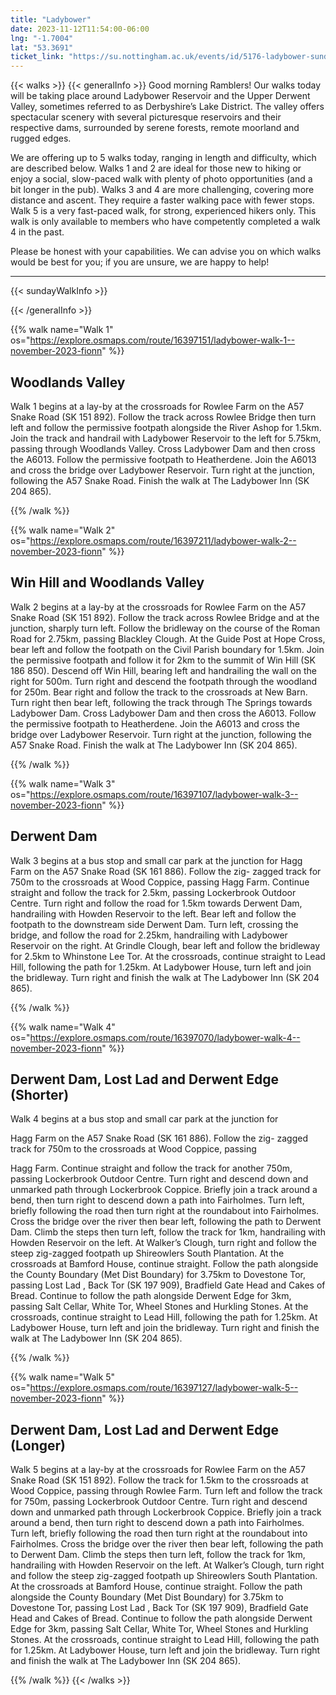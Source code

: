```yaml
---
title: "Ladybower"
date: 2023-11-12T11:54:00-06:00
lng: "-1.7004"
lat: "53.3691"
ticket_link: "https://su.nottingham.ac.uk/events/id/5176-ladybower-sunday-walk"
---
```



{{< walks >}}
{{< generalInfo >}}
Good morning Ramblers! Our walks today will be taking place around Ladybower Reservoir
and the Upper Derwent Valley, sometimes referred to as Derbyshire’s Lake District. The
valley offers spectacular scenery with several picturesque reservoirs and their respective
dams, surrounded by serene forests, remote moorland and rugged edges.

We are offering up to 5 walks today, ranging in length and difficulty, which are described below.
Walks 1 and 2 are ideal for those new to hiking or enjoy a social, slow-paced walk with plenty of photo
opportunities (and a bit longer in the pub).
Walks 3 and 4 are more challenging, covering more distance and ascent. They require a faster walking pace
with fewer stops.
Walk 5 is a very fast-paced walk, for strong, experienced hikers only. This walk is only available to
members who have competently completed a walk 4 in the past.

Please be honest with your capabilities. We can advise you on which walks would be best for you; if you
are unsure, we are happy to help!
<hr>
{{< sundayWalkInfo >}}

{{< /generalInfo >}}

{{% walk name="Walk 1" os="https://explore.osmaps.com/route/16397151/ladybower-walk-1--november-2023-fionn" %}}

## Woodlands Valley

Walk 1 begins at a lay-by at the crossroads for Rowlee Farm on the
A57 Snake Road (SK 151 892). Follow the track across Rowlee
Bridge then turn left and follow the permissive footpath alongside
the River Ashop for 1.5km. Join the track and handrail with
Ladybower Reservoir to the left for 5.75km, passing through
Woodlands Valley. Cross Ladybower Dam and then cross the
A6013. Follow the permissive footpath to Heatherdene. Join the
A6013 and cross the bridge over Ladybower Reservoir. Turn right
at the junction, following the A57 Snake Road. Finish the walk at
The Ladybower Inn (SK 204 865).

{{% /walk %}}

{{% walk name="Walk 2" os="https://explore.osmaps.com/route/16397211/ladybower-walk-2--november-2023-fionn" %}}

## Win Hill and Woodlands Valley

Walk 2 begins at a lay-by at the crossroads for Rowlee Farm on the
A57 Snake Road (SK 151 892). Follow the track across Rowlee
Bridge and at the junction, sharply turn left. Follow the bridleway on
the course of the Roman Road for 2.75km, passing Blackley Clough.
At the Guide Post at Hope Cross, bear left and follow the footpath
on the Civil Parish boundary for 1.5km. Join the permissive footpath
and follow it for 2km to the summit of Win Hill (SK 186 850).
Descend off Win Hill, bearing left and handrailing the wall on the
right for 500m. Turn right and descend the footpath through the
woodland for 250m. Bear right and follow the track to the
crossroads at New Barn. Turn right then bear left, following the
track through The Springs towards Ladybower Dam. Cross
Ladybower Dam and then cross the A6013. Follow the permissive
footpath to Heatherdene. Join the A6013 and cross the bridge over
Ladybower Reservoir. Turn right at the junction, following the A57
Snake Road. Finish the walk at The Ladybower Inn (SK 204 865).

{{% /walk %}}

{{% walk name="Walk 3" os="https://explore.osmaps.com/route/16397107/ladybower-walk-3--november-2023-fionn" %}}

## Derwent Dam

Walk 3 begins at a bus stop and small car park at the junction for
Hagg Farm on the A57 Snake Road (SK 161 886). Follow the zig-
zagged track for 750m to the crossroads at Wood Coppice, passing
Hagg Farm. Continue straight and follow the track for 2.5km,
passing Lockerbrook Outdoor Centre. Turn right and follow the
road for 1.5km towards Derwent Dam, handrailing with Howden
Reservoir to the left. Bear left and follow the footpath to the
downstream side Derwent Dam. Turn left, crossing the bridge, and
follow the road for 2.25km, handrailing with Ladybower Reservoir
on the right. At Grindle Clough, bear left and follow the bridleway
for 2.5km to Whinstone Lee Tor. At the crossroads, continue
straight to Lead Hill, following the path for 1.25km. At Ladybower
House, turn left and join the bridleway. Turn right and finish the
walk at The Ladybower Inn (SK 204 865).

{{% /walk %}}

{{% walk name="Walk 4" os="https://explore.osmaps.com/route/16397070/ladybower-walk-4--november-2023-fionn" %}}

## Derwent Dam, Lost Lad and Derwent Edge (Shorter)

Walk 4 begins at a bus stop and small car park at the junction for

Hagg Farm on the A57 Snake Road (SK 161 886). Follow the zig-
zagged track for 750m to the crossroads at Wood Coppice, passing

Hagg Farm. Continue straight and follow the track for another
750m, passing Lockerbrook Outdoor Centre. Turn right and
descend down and unmarked path through Lockerbrook Coppice.
Briefly join a track around a bend, then turn right to descend down
a path into Fairholmes. Turn left, briefly following the road then
turn right at the roundabout into Fairholmes. Cross the bridge over
the river then bear left, following the path to Derwent Dam. Climb
the steps then turn left, follow the track for 1km, handrailing with
Howden Reservoir on the left. At Walker’s Clough, turn right and
follow the steep zig-zagged footpath up Shireowlers South
Plantation. At the crossroads at Bamford House, continue straight.
Follow the path alongside the County Boundary (Met Dist
Boundary) for 3.75km to Dovestone Tor, passing Lost Lad , Back
Tor (SK 197 909), Bradfield Gate Head and Cakes of Bread.
Continue to follow the path alongside Derwent Edge for 3km,
passing Salt Cellar, White Tor, Wheel Stones and Hurkling Stones.
At the crossroads, continue straight to Lead Hill, following the path
for 1.25km. At Ladybower House, turn left and join the bridleway.
Turn right and finish the walk at The Ladybower Inn (SK 204 865).

{{% /walk %}}

{{% walk name="Walk 5" os="https://explore.osmaps.com/route/16397127/ladybower-walk-5--november-2023-fionn" %}}

## Derwent Dam, Lost Lad and Derwent Edge (Longer)

Walk 5 begins at a lay-by at the crossroads for Rowlee Farm on the
A57 Snake Road (SK 151 892). Follow the track for 1.5km to the
crossroads at Wood Coppice, passing through Rowlee Farm. Turn
left and follow the track for 750m, passing Lockerbrook Outdoor
Centre. Turn right and descend down and unmarked path through
Lockerbrook Coppice. Briefly join a track around a bend, then turn
right to descend down a path into Fairholmes. Turn left, briefly
following the road then turn right at the roundabout into
Fairholmes. Cross the bridge over the river then bear left, following
the path to Derwent Dam. Climb the steps then turn left, follow the
track for 1km, handrailing with Howden Reservoir on the left. At
Walker’s Clough, turn right and follow the steep zig-zagged footpath
up Shireowlers South Plantation. At the crossroads at Bamford
House, continue straight. Follow the path alongside the County
Boundary (Met Dist Boundary) for 3.75km to Dovestone Tor,
passing Lost Lad , Back Tor (SK 197 909), Bradfield Gate Head and
Cakes of Bread. Continue to follow the path alongside Derwent
Edge for 3km, passing Salt Cellar, White Tor, Wheel Stones and
Hurkling Stones. At the crossroads, continue straight to Lead Hill,
following the path for 1.25km. At Ladybower House, turn left and
join the bridleway. Turn right and finish the walk at The Ladybower
Inn (SK 204 865).

{{% /walk %}}
{{< /walks >}}